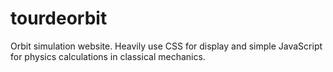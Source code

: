 # tourdeorbit
Orbit simulation website. Heavily use CSS for display and simple JavaScript for physics calculations in classical mechanics.

